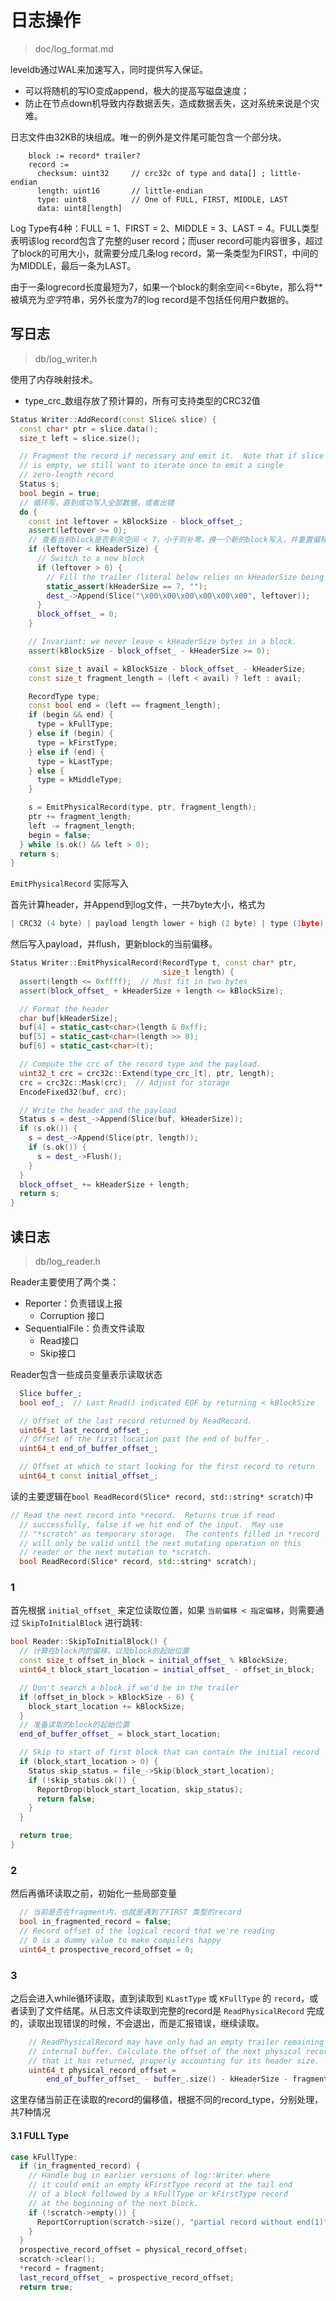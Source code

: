 # 日志操作

> doc/log_format.md

leveldb通过WAL来加速写入，同时提供写入保证。

* 可以将随机的写IO变成append，极大的提高写磁盘速度；
* 防止在节点down机导致内存数据丢失，造成数据丢失，这对系统来说是个灾难。

日志文件由32KB的块组成。唯一的例外是文件尾可能包含一个部分块。

```shell
    block := record* trailer?
    record :=
      checksum: uint32     // crc32c of type and data[] ; little-endian
      length: uint16       // little-endian
      type: uint8          // One of FULL, FIRST, MIDDLE, LAST
      data: uint8[length]
```

Log Type有4种：FULL = 1、FIRST = 2、MIDDLE = 3、LAST = 4。FULL类型表明该log record包含了完整的user record；而user record可能内容很多，超过了block的可用大小，就需要分成几条log record，第一条类型为FIRST，中间的为MIDDLE，最后一条为LAST。

由于一条logrecord长度最短为7，如果一个block的剩余空间<=6byte，那么将**被填充为*空字*符串，另外长度为7的log record是不包括任何用户数据的。

## 写日志

> db/log_writer.h

使用了内存映射技术。

* type_crc_数组存放了预计算的，所有可支持类型的CRC32值

```cpp
Status Writer::AddRecord(const Slice& slice) {
  const char* ptr = slice.data();
  size_t left = slice.size();

  // Fragment the record if necessary and emit it.  Note that if slice
  // is empty, we still want to iterate once to emit a single
  // zero-length record
  Status s;
  bool begin = true;
  // 循环写，直到成功写入全部数据，或者出错
  do {
    const int leftover = kBlockSize - block_offset_;
    assert(leftover >= 0);
    // 查看当前block是否剩余空间 < 7，小于则补零，换一个新的block写入，并重置偏移
    if (leftover < kHeaderSize) {
      // Switch to a new block
      if (leftover > 0) {
        // Fill the trailer (literal below relies on kHeaderSize being 7)
        static_assert(kHeaderSize == 7, "");
        dest_->Append(Slice("\x00\x00\x00\x00\x00\x00", leftover));
      }
      block_offset_ = 0;
    }

    // Invariant: we never leave < kHeaderSize bytes in a block.
    assert(kBlockSize - block_offset_ - kHeaderSize >= 0);

    const size_t avail = kBlockSize - block_offset_ - kHeaderSize;
    const size_t fragment_length = (left < avail) ? left : avail;

    RecordType type;
    const bool end = (left == fragment_length);
    if (begin && end) {
      type = kFullType;
    } else if (begin) {
      type = kFirstType;
    } else if (end) {
      type = kLastType;
    } else {
      type = kMiddleType;
    }

    s = EmitPhysicalRecord(type, ptr, fragment_length);
    ptr += fragment_length;
    left -= fragment_length;
    begin = false;
  } while (s.ok() && left > 0);
  return s;
}
```

`EmitPhysicalRecord` 实际写入

首先计算header，并Append到log文件，一共7byte大小，格式为

```cpp
| CRC32 (4 byte) | payload length lower + high (2 byte) | type (1byte)|

```

然后写入payload，并flush，更新block的当前偏移。

```cpp
Status Writer::EmitPhysicalRecord(RecordType t, const char* ptr,
                                  size_t length) {
  assert(length <= 0xffff);  // Must fit in two bytes
  assert(block_offset_ + kHeaderSize + length <= kBlockSize);

  // Format the header
  char buf[kHeaderSize];
  buf[4] = static_cast<char>(length & 0xff);
  buf[5] = static_cast<char>(length >> 8);
  buf[6] = static_cast<char>(t);

  // Compute the crc of the record type and the payload.
  uint32_t crc = crc32c::Extend(type_crc_[t], ptr, length);
  crc = crc32c::Mask(crc);  // Adjust for storage
  EncodeFixed32(buf, crc);

  // Write the header and the payload
  Status s = dest_->Append(Slice(buf, kHeaderSize));
  if (s.ok()) {
    s = dest_->Append(Slice(ptr, length));
    if (s.ok()) {
      s = dest_->Flush();
    }
  }
  block_offset_ += kHeaderSize + length;
  return s;
}
```

## 读日志

> db/log_reader.h

Reader主要使用了两个类：

* Reporter：负责错误上报
  * Corruption 接口
* SequentialFile：负责文件读取
  * Read接口
  * Skip接口

Reader包含一些成员变量表示读取状态

```cpp
  Slice buffer_;
  bool eof_;  // Last Read() indicated EOF by returning < kBlockSize

  // Offset of the last record returned by ReadRecord.
  uint64_t last_record_offset_;
  // Offset of the first location past the end of buffer_.
  uint64_t end_of_buffer_offset_;

  // Offset at which to start looking for the first record to return
  uint64_t const initial_offset_;
```

读的主要逻辑在`bool ReadRecord(Slice* record, std::string* scratch)`中

```cpp
// Read the next record into *record.  Returns true if read
  // successfully, false if we hit end of the input.  May use
  // "*scratch" as temporary storage.  The contents filled in *record
  // will only be valid until the next mutating operation on this
  // reader or the next mutation to *scratch.
  bool ReadRecord(Slice* record, std::string* scratch);
```

### 1

首先根据 `initial_offset_` 来定位读取位置，如果 `当前偏移 < 指定偏移`，则需要通过 `SkipToInitialBlock` 进行跳转:

```cpp
bool Reader::SkipToInitialBlock() {
  // 计算在block内的偏移，以及block的起始位置
  const size_t offset_in_block = initial_offset_ % kBlockSize;
  uint64_t block_start_location = initial_offset_ - offset_in_block;

  // Don't search a block if we'd be in the trailer
  if (offset_in_block > kBlockSize - 6) {
    block_start_location += kBlockSize;
  }
  // 准备读取的block的起始位置
  end_of_buffer_offset_ = block_start_location;

  // Skip to start of first block that can contain the initial record
  if (block_start_location > 0) {
    Status skip_status = file_->Skip(block_start_location);
    if (!skip_status.ok()) {
      ReportDrop(block_start_location, skip_status);
      return false;
    }
  }

  return true;
}
```

### 2

然后再循环读取之前，初始化一些局部变量

```cpp
  // 当前是否在fragment内，也就是遇到了FIRST 类型的record
  bool in_fragmented_record = false;
  // Record offset of the logical record that we're reading
  // 0 is a dummy value to make compilers happy
  uint64_t prospective_record_offset = 0;
```

### 3

之后会进入while循环读取，直到读取到 `KLastType` 或 `KFullType` 的 `record`，或者读到了文件结尾。从日志文件读取到完整的record是 `ReadPhysicalRecord` 完成的，读取出现错误的时候，不会退出，而是汇报错误，继续读取。

```cpp
    // ReadPhysicalRecord may have only had an empty trailer remaining in its
    // internal buffer. Calculate the offset of the next physical record now
    // that it has returned, properly accounting for its header size.
    uint64_t physical_record_offset =
        end_of_buffer_offset_ - buffer_.size() - kHeaderSize - fragment.size();
```

这里存储当前正在读取的record的偏移值，根据不同的record_type，分别处理，共7种情况

#### 3.1 FULL Type

```cpp
case kFullType:
  if (in_fragmented_record) {
    // Handle bug in earlier versions of log::Writer where
    // it could emit an empty kFirstType record at the tail end
    // of a block followed by a kFullType or kFirstType record
    // at the beginning of the next block.
    if (!scratch->empty()) {
      ReportCorruption(scratch->size(), "partial record without end(1)");
    }
  }
  prospective_record_offset = physical_record_offset;
  scratch->clear();
  *record = fragment;
  last_record_offset_ = prospective_record_offset;
  return true;
```